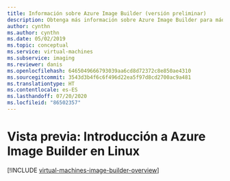 ```yaml
---
title: Información sobre Azure Image Builder (versión preliminar)
description: Obtenga más información sobre Azure Image Builder para máquinas virtuales de Azure.
author: cynthn
ms.author: cynthn
ms.date: 05/02/2019
ms.topic: conceptual
ms.service: virtual-machines
ms.subservice: imaging
ms.reviewer: danis
ms.openlocfilehash: 6465049666793039aa6cd8d72372c8e850ae4310
ms.sourcegitcommit: 3543d3b4f6c6f496d22ea5f97d8cd2700ac9a481
ms.translationtype: HT
ms.contentlocale: es-ES
ms.lasthandoff: 07/20/2020
ms.locfileid: "86502357"
---
```

# <a name="preview-azure-image-builder-overview-in-linux"></a>Vista previa: Introducción a Azure Image Builder en Linux

[!INCLUDE [virtual-machines-image-builder-overview](../../../includes/virtual-machines-image-builder-overview.md)]